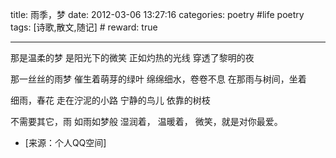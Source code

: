 title: 雨季，梦
date: 2012-03-06 13:27:16
categories: poetry #life poetry
tags: [诗歌,散文,随记]  # <!--more-->
reward: true

---

那是温柔的梦
是阳光下的微笑
正如灼热的光线
穿透了黎明的夜

<!--more-->

那一丝丝的雨梦
催生着萌芽的绿叶
绵绵细水，卷卷不息
在那雨与树间，坐着

细雨，春花
走在泞泥的小路
宁静的鸟儿
依靠的树枝

不需要其它，雨
如雨如梦般
湿润着，
温暖着，
微笑，就是对你最爱。

- [来源：个人QQ空间]